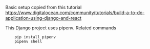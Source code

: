 Basic setup copied from this tutorial
    https://www.digitalocean.com/community/tutorials/build-a-to-do-application-using-django-and-react

This Django project uses pipenv.
    Related commands

        pip install pipenv
        pipenv shell